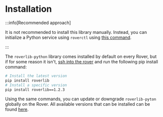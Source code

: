# Installation

:::info[Recommended approach]

It is not recommended to install this library manually. Instead, you can initialize a Python service using `roverctl` using [this command](https://ase.vu.nl/docs/framework/Software/rover/roverctl/usage/#initialize-a-service).

:::

The `roverlib-python` library comes installed by default on every Rover, but if for some reason it isn't, [ssh into the rover](https://ase.vu.nl/docs/tutorials/Fundamental%20Concepts/connecting) and run the following pip install command:

``` bash
# Install the latest version
pip install roverlib
# Install a specific version
pip install roverlib==1.2.3
```

Using the same commands, you can update or downgrade `roverlib-pyton` globally on the Rover. All available versions that can be installed can be found [here](https://pypi.org/project/roverlib/#history).
